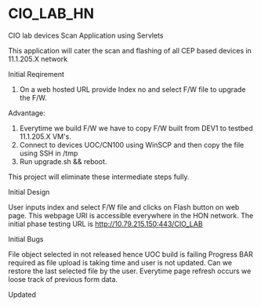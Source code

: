 # CIO_LAB_HN
CIO lab devices Scan Application using Servlets


This application will cater the scan and flashing of all CEP based devices in 11.1.205.X network

Initial Reqirement

1. On a web hosted URL provide Index no and select F/W file to upgrade the F/W.

Advantage:

1. Everytime we build F/W we have to copy F/W built from DEV1 to testbed 11.1.205.X VM's.
2. Connect to devices UOC/CN100 using WinSCP and then copy the file using SSH in /tmp
3. Run upgrade.sh && reboot.

This project will eliminate these intermediate steps fully.


Initial Design

User inputs index and select F/W file and clicks on Flash button on web page.
This webpage URI is accessible everywhere in the HON network. 
The initial phase testing URL is http://10.79.215.150:443/CIO_LAB

Initial Bugs

File object selected in not released hence UOC build is failing
Progress BAR required as file upload is taking time and user is not updated.
Can we restore the last selected file by the user. Everytime page refresh occurs we loose track of previous form data.

Updated
